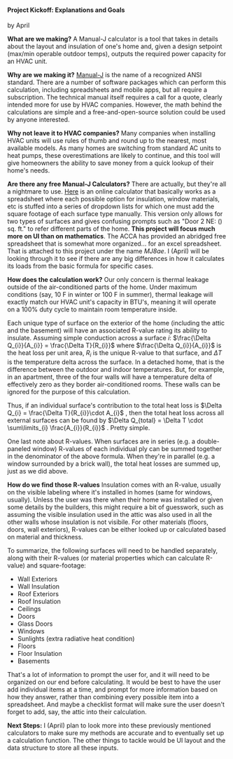 #### Project Kickoff: Explanations and Goals  
by April  
  
**What are we making?** A Manual-J calculator is a tool that takes in details about the layout and insulation of one's home and, given a design setpoint (max/min operable outdoor temps), outputs the required power capacity for an HVAC unit.  
  
**Why are we making it?** [Manual-J](https://www.acca.org/standards/technical-manuals/manual-j) is the name of a recognized ANSI standard. There are a number of software packages which can perform this calculation, including spreadsheets and mobile apps, but all require a subscription. The technical manual itself requires a call for a quote, clearly intended more for use by HVAC companies. However, the math behind the calculations are simple and a free-and-open-source solution could be used by anyone interested.  
  
**Why not leave it to HVAC companies?** Many companies when installing HVAC units will use rules of thumb and round up to the nearest, most available models. As many homes are switching from standard AC units to heat pumps, these overestimations are likely to continue, and this tool will give homeowners the ability to save money from a quick lookup of their home's needs.  
  
**Are there any free Manual-J Calculators?** There are actually, but they're all a nightmare to use. [Here](https://www.loadcalc.net/) is an online calculator that basically works as a spreadsheet where each possible option for insulation, window materials, etc is stuffed into a series of dropdown lists for which one must add the square footage of each surface type manually. This version only allows for two types of surfaces and gives confusing prompts such as "Door 2 NE: () sq. ft." to refer different parts of the home. **This project will focus much more on UI than on mathematics**. The ACCA has provided an abridged free spreadsheet that is somewhat more organized... for an excel spreadsheet. That is attached to this project under the name *MJ8ae*. I (April) will be looking through it to see if there are any big differences in how it calculates its loads from the basic formula for specific cases.
  
**How does the calculation work?** Our only concern is thermal leakage outside of the air-conditioned parts of the home. Under maximum conditions (say, 10 F in winter or 100 F in summer), thermal leakage will exactly match our HVAC unit's capacity in BTU's, meaning it will operate  
on a 100% duty cycle to maintain room temperature inside.  

Each unique type of surface on the exterior of the home (including the attic and the basement) will have an associated R-value rating its ability to insulate. Assuming simple conduction across a surface *i*: $\frac{\Delta Q_{i}}{A_{i}} = \frac{\Delta T}{R_{i}}$ where $\frac{\Delta Q_{i}}{A_{i}}$ is the heat loss per unit area, $R_{i}$ is the unique R-value to that surface, and $\Delta T$ is the temperature delta across the surface. In a detached home, that is the difference between the outdoor and indoor temperatures. But, for example, in an apartment, three of the four walls will have a temperature delta of effectively zero as they border air-conditioned rooms. These walls can be ignored for the purpose of this calculation.  

Thus, if an individual surface's contribution to the total heat loss is $\Delta Q_{i} = \frac{\Delta T}{R_{i}}\cdot A_{i}$ , then the total heat loss across all external surfaces can be found by $\Delta Q_{total} = \Delta T \cdot \sum\limits_{i} \frac{A_{i}}{R_{i}}$ . Pretty simple.  

One last note about R-values. When surfaces are in series (e.g. a double-paneled window) R-values of each individual ply can be summed together in the denominator of the above formula. When they're in parallel (e.g. a window surrounded by a brick wall), the total heat losses are summed up, just as we did above.  
  
**How do we find those R-values**  Insulation comes with an R-value, usually on the visible labeling where it's installed in homes (same for windows, usually). Unless the user was there when their home was installed or given some details by the builders, this might require a bit of guesswork, such as assuming the visible insulation used in the attic was also used in all the other walls whose insulation is not visibile. For other materials (floors, doors, wall exteriors), R-values can be either looked up or calculated based on material and thickness.  

To summarize, the following surfaces will need to be handled separately, along with their R-values (or material properties which can calculate R-value) and square-footage:  
- Wall Exteriors  
- Wall Insulation  
- Roof Exteriors  
- Roof Insulation  
- Ceilings  
- Doors  
- Glass Doors  
- Windows
- Sunlights (extra radiative heat condition)
- Floors
- Floor Insulation  
- Basements

That's a lot of information to prompt the user for, and it will need to be organized on our end before calculating. It would be best to have the user add individual items at a time, and prompt for more information based on how they answer, rather than combining every possible item into a spreadsheet. And maybe a checklist format will make sure the user doesn't forget to add, say, the attic into their calculation.  

**Next Steps:** I (April) plan to look more into these previously mentioned calculators to make sure my methods are accurate and to eventually set up a calculation function. The other things to tackle would be UI layout and the data structure to store all these inputs.   
